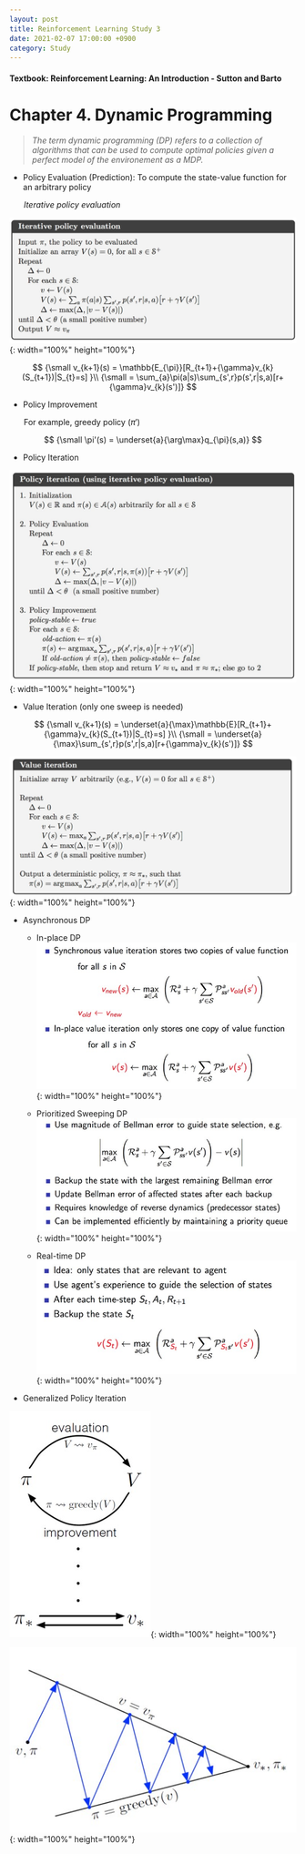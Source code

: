```yaml
---
layout: post
title: Reinforcement Learning Study 3
date: 2021-02-07 17:00:00 +0900
category: Study 
---
```

#### Textbook: Reinforcement Learning: An Introduction - Sutton and Barto

# Chapter 4. Dynamic Programming
> _The term dynamic programming (DP) refers to a collection of algorithms that can be used to compute optimal policies given a perfect model of the environement as a MDP._

+ Policy Evaluation (Prediction): To compute the state-value function for an arbitrary policy

&ensp;&ensp;&ensp; _Iterative policy evaluation_

![](/Figs/RL_Sutton/Ch4/policyEval.jpg){: width="100%" height="100%"}

$$
{\small v_{k+1}(s) = \mathbb{E_{\pi}}[R_{t+1}+{\gamma}v_{k}(S_{t+1})|S_{t}=s] }\\
{\small = \sum_{a}\pi(a|s)\sum_{s',r}p(s',r|s,a)[r+{\gamma}v_{k}(s')]}
$$

+ Policy Improvement

&ensp;&ensp;&ensp; For example, greedy policy ($\pi'$)

$$
{\small \pi'(s) = \underset{a}{\arg\max}q_{\pi}(s,a)}
$$

+ Policy Iteration

![](/Figs/RL_Sutton/Ch4/policyIter.jpg){: width="100%" height="100%"}

+ Value Iteration (only one sweep is needed)

$$
{\small v_{k+1}(s) = \underset{a}{\max}\mathbb{E}[R_{t+1}+{\gamma}v_{k}(S_{t+1})|S_{t}=s] }\\
{\small = \underset{a}{\max}\sum_{s',r}p(s',r|s,a)[r+{\gamma}v_{k}(s')]}
$$

![](/Figs/RL_Sutton/Ch4/valueIter.jpg){: width="100%" height="100%"}

+ Asynchronous DP
	+ In-place DP
![](/Figs/RL_Sutton/Ch4/inplaceDP.jpg){: width="100%" height="100%"}

	+ Prioritized Sweeping DP
![](/Figs/RL_Sutton/Ch4/PrioritizedDP.jpg){: width="100%" height="100%"}

	+ Real-time DP
![](/Figs/RL_Sutton/Ch4/RTDP.jpg){: width="100%" height="100%"}

+ Generalized Policy Iteration

![](/Figs/RL_Sutton/Ch4/GPI1.jpg){: width="100%" height="100%"}

![](/Figs/RL_Sutton/Ch4/GPI2.jpg){: width="100%" height="100%"}